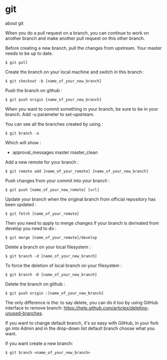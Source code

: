 # git
about git

When you do a pull request on a branch, you can continue to work on another branch and make another pull request on this other branch.

Before creating a new branch, pull the changes from upstream. Your master needs to be up to date.
```
$ git pull
```
Create the branch on your local machine and switch in this branch :
```
$ git checkout -b [name_of_your_new_branch]
```
Push the branch on github :
```
$ git push origin [name_of_your_new_branch]
```
When you want to commit something in your branch, be sure to be in your branch. Add -u parameter to set-upstream.

You can see all the branches created by using :
```
$ git branch -a
```
Which will show :

* approval_messages
  master
  master_clean

Add a new remote for your branch :
```
$ git remote add [name_of_your_remote] [name_of_your_new_branch]
```
Push changes from your commit into your branch :
```
$ git push [name_of_your_new_remote] [url]
```
Update your branch when the original branch from official repository has been updated :
```
$ git fetch [name_of_your_remote]
```
Then you need to apply to merge changes if your branch is derivated from develop you need to do :
```
$ git merge [name_of_your_remote]/develop
```
Delete a branch on your local filesystem :
```
$ git branch -d [name_of_your_new_branch]
```
To force the deletion of local branch on your filesystem :
```
$ git branch -D [name_of_your_new_branch]
```
Delete the branch on github :
```
$ git push origin :[name_of_your_new_branch]
```
The only difference is the: to say delete, you can do it too by using GitHub interface to remove branch: https://help.github.com/articles/deleting-unused-branches.

If you want to change default branch, it's so easy with GitHub, in your fork go into Admin and in the drop-down list default branch choose what you want.

If you want create a new branch:
```
$ git branch <name_of_your_new_branch>
```
